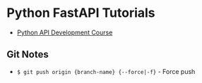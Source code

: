 # Python FastAPI Tutorials

* [Python API Development Course](./python-fastapi-course.md)


## Git Notes

* `$ git push origin {branch-name} {--force|-f}` - Force push